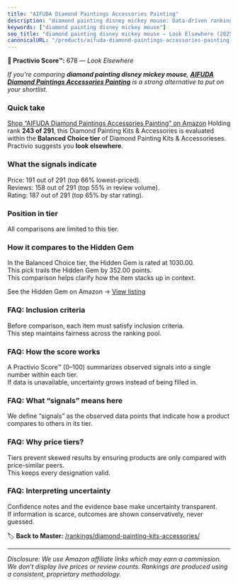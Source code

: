 ```yaml
---
title: "AIFUDA Diamond Paintings Accessories Painting"
description: "diamond painting disney mickey mouse: Data-driven ranking using the Practivio Score™. Positioned by quality, value, demand, findability, momentum."
keywords: ["diamond painting disney mickey mouse"]
seo_title: "diamond painting disney mickey mouse — Look Elsewhere (2025)"
canonicalURL: "/products/aifuda-diamond-paintings-accessories-painting-B0C89BXHYG/"
---
```


**🚫 Practivio Score™:** 678 — _Look Elsewhere_


*If you're comparing **diamond painting disney mickey mouse**, **[AIFUDA Diamond Paintings Accessories Painting](https://www.amazon.com/dp/B0C89BXHYG?tag=practivio-20)** is a strong alternative to put on your shortlist.*
### Quick take
[Shop “AIFUDA Diamond Paintings Accessories Painting” on Amazon](https://www.amazon.com/dp/B0C89BXHYG?tag=practivio-20)
Holding rank **243 of 291**, this Diamond Painting Kits & Accessories is evaluated within the **Balanced Choice tier** of Diamond Painting Kits & Accessorieses.  
Practivio suggests you **look elsewhere**.

### What the signals indicate
Price: 191 out of 291 (top 66% lowest-priced).  
Reviews: 158 out of 291 (top 55% in review volume).  
Rating: 187 out of 291 (top 65% by star rating).  

### Position in tier
All comparisons are limited to this tier.

### How it compares to the Hidden Gem
In the Balanced Choice tier, the Hidden Gem is rated at 1030.00.  
This pick trails the Hidden Gem by 352.00 points.  
This comparison helps clarify how the item stacks up in context.  

See the Hidden Gem on Amazon → [View listing](https://www.amazon.com/dp/B07RWD3S5Q?tag=practivio-20)

### FAQ: Inclusion criteria
Before comparison, each item must satisfy inclusion criteria.  
This step maintains fairness across the ranking pool.

### FAQ: How the score works
A Practivio Score™ (0–100) summarizes observed signals into a single number within each tier.  
If data is unavailable, uncertainty grows instead of being filled in.

### FAQ: What “signals” means here
We define “signals” as the observed data points that indicate how a product compares to others in its tier.

### FAQ: Why price tiers?
Tiers prevent skewed results by ensuring products are only compared with price-similar peers.  
This keeps every designation valid.

### FAQ: Interpreting uncertainty
Confidence notes and the evidence base make uncertainty transparent.  
If information is scarce, outcomes are shown conservatively, never guessed.


🏷️ **Back to Master:** [/rankings/diamond-painting-kits-accessories/](/rankings/diamond-painting-kits-accessories/)

---
_Disclosure: We use Amazon affiliate links which may earn a commission. We don’t display live prices or review counts. Rankings are produced using a consistent, proprietary methodology._
